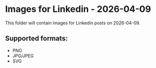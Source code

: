 # Images for Linkedin - 2026-04-09

This folder will contain images for Linkedin posts on 2026-04-09.

## Supported formats:
- PNG
- JPG/JPEG
- SVG
